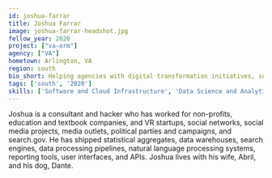 ```yaml
---
id: joshua-farrar
title: Joshua Farrar
image: joshua-farrar-headshot.jpg
fellow_year: 2020
project: ["va-orm"]
agency: ["VA"]
hometown: Arlington, VA
region: south
bio_short: Helping agencies with digital transformation initiatives, software and enterprise architecture, analytics design, data collection, analysis, and reporting.
tags: ['south', '2020']
skills: ['Software and Cloud Infrastructure', 'Data Science and Analytics']
---
```


Joshua is a consultant and hacker who has worked for non-profits, education and textbook companies, and VR startups, social networks, social media projects, media outlets, political parties and campaigns, and search.gov. He has shipped statistical aggregates, data warehouses, search engines, data processing pipelines, natural language processing systems, reporting tools, user interfaces, and APIs. Joshua lives with his wife, Abril, and his dog, Dante.
